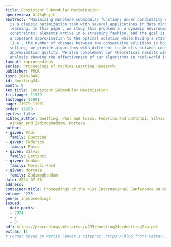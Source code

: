 ```yaml
---
title: Consistent Submodular Maximization
openreview: AlJkqMnyjL
abstract: 'Maximizing monotone submodular functions under cardinality constraints
  is a classic optimization task with several applications in data mining and machine
  learning. In this paper, we study this problem in a dynamic environment with consistency
  constraints: elements arrive in a streaming fashion, and the goal is maintaining
  a constant approximation to the optimal solution while having a stable solution
  (i.e., the number of changes between two consecutive solutions is bounded). In this
  setting, we provide algorithms with different trade-offs between consistency and
  approximation quality. We also complement our theoretical results with an experimental
  analysis showing the effectiveness of our algorithms in real-world instances.'
layout: inproceedings
series: Proceedings of Machine Learning Research
publisher: PMLR
issn: 2640-3498
id: duetting24a
month: 0
tex_title: Consistent Submodular Maximization
firstpage: 11979
lastpage: 11991
page: 11979-11991
order: 11979
cycles: false
bibtex_author: Duetting, Paul and Fusco, Federico and Lattanzi, Silvio and Norouzi-Fard,
  Ashkan and Zadimoghaddam, Morteza
author:
- given: Paul
  family: Duetting
- given: Federico
  family: Fusco
- given: Silvio
  family: Lattanzi
- given: Ashkan
  family: Norouzi-Fard
- given: Morteza
  family: Zadimoghaddam
date: 2024-07-08
address:
container-title: Proceedings of the 41st International Conference on Machine Learning
volume: '235'
genre: inproceedings
issued:
  date-parts:
  - 2024
  - 7
  - 8
pdf: https://proceedings.mlr.press/v235/duetting24a/duetting24a.pdf
extras: []
# Format based on Martin Fenner's citeproc: https://blog.front-matter.io/posts/citeproc-yaml-for-bibliographies/
---
```

